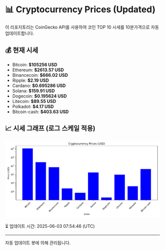 
# 📊 Cryptocurrency Prices (Updated)

이 리포지토리는 CoinGecko API를 사용하여 코인 TOP 10 시세를 10분가격으로 자동 업데이트합니다.

## 💰 현재 시세
- Bitcoin: **$105256 USD**
- Ethereum: **$2613.57 USD**
- Binancecoin: **$666.02 USD**
- Ripple: **$2.19 USD**
- Cardano: **$0.695286 USD**
- Solana: **$159.91 USD**
- Dogecoin: **$0.195624 USD**
- Litecoin: **$89.55 USD**
- Polkadot: **$4.17 USD**
- Bitcoin-cash: **$403.63 USD**

## 📈 시세 그래프 (로그 스케일 적용)
![Crypto Prices](crypto_prices.png)

⏳ 업데이트 시간: 2025-06-03 07:54:46 (UTC)

---
자동 업데이트 봇에 의해 관리됩니다.
